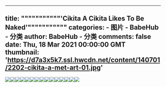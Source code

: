 
---
title: """""""""""'Cikita A Cikita Likes To Be Naked'"""""""""""
categories: 
    - 图片
    - BabeHub - 分类
author: BabeHub - 分类
comments: false
date: Thu, 18 Mar 2021 00:00:00 GMT
thumbnail: 'https://d7a3x5k7.ssl.hwcdn.net/content/140701/2202-cikita-a-met-art-01.jpg'
---

<div>   
<img src="https://d7a3x5k7.ssl.hwcdn.net/content/140701/2202-cikita-a-met-art-01.jpg" referrerpolicy="no-referrer"><img src="https://d7a3x5k7.ssl.hwcdn.net/content/140701/2202-cikita-a-met-art-02.jpg" referrerpolicy="no-referrer"><img src="https://d7a3x5k7.ssl.hwcdn.net/content/140701/2202-cikita-a-met-art-03.jpg" referrerpolicy="no-referrer"><img src="https://d7a3x5k7.ssl.hwcdn.net/content/140701/2202-cikita-a-met-art-04.jpg" referrerpolicy="no-referrer"><img src="https://d7a3x5k7.ssl.hwcdn.net/content/140701/2202-cikita-a-met-art-05.jpg" referrerpolicy="no-referrer"><img src="https://d7a3x5k7.ssl.hwcdn.net/content/140701/2202-cikita-a-met-art-06.jpg" referrerpolicy="no-referrer"><img src="https://d7a3x5k7.ssl.hwcdn.net/content/140701/2202-cikita-a-met-art-07.jpg" referrerpolicy="no-referrer"><img src="https://d7a3x5k7.ssl.hwcdn.net/content/140701/2202-cikita-a-met-art-08.jpg" referrerpolicy="no-referrer"><img src="https://d7a3x5k7.ssl.hwcdn.net/content/140701/2202-cikita-a-met-art-09.jpg" referrerpolicy="no-referrer"><img src="https://d7a3x5k7.ssl.hwcdn.net/content/140701/2202-cikita-a-met-art-10.jpg" referrerpolicy="no-referrer"><img src="https://d7a3x5k7.ssl.hwcdn.net/content/140701/2202-cikita-a-met-art-11.jpg" referrerpolicy="no-referrer"><img src="https://d7a3x5k7.ssl.hwcdn.net/content/140701/2202-cikita-a-met-art-12.jpg" referrerpolicy="no-referrer"><img src="https://d7a3x5k7.ssl.hwcdn.net/content/140701/2202-cikita-a-met-art-13.jpg" referrerpolicy="no-referrer"><img src="https://d7a3x5k7.ssl.hwcdn.net/content/140701/2202-cikita-a-met-art-14.jpg" referrerpolicy="no-referrer"><img src="https://d7a3x5k7.ssl.hwcdn.net/content/140701/2202-cikita-a-met-art-15.jpg" referrerpolicy="no-referrer">  
</div>
            